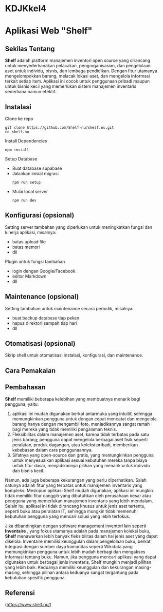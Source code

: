 # KDJKkel4

# Aplikasi Web "Shelf"

## Sekilas Tentang

**Shelf** adalah platform manajemen inventori open source yang dirancang untuk menyederhanakan pelacakan, pengorganisasian, dan pengelolaan aset untuk individu, bisnis, dan lembaga pendidikan. Dengan fitur utamanya mengelompokkan barang, melacak lokasi aset, dan mengelola informasi terkait setiap item. Aplikasi ini cocok untuk penggunaan pribadi maupun untuk bisnis kecil yang memerlukan sistem manajemen inventaris sederhana namun efektif.


## Instalasi

Clone ke repo
```
git clone https://github.com/Shelf-nu/shelf.nu.git
cd shelf.nu
```
Install Dependencies
```
npm install
```
Setup Database
- Buat database supabase
- Jalankan inisial migrasi
  ```
  npm run setup
  ```
- Mulai local server
  ```
  npm run dev
  ```


	


## Konfigurasi (opsional)

Setting server tambahan yang diperlukan untuk meningkatkan fungsi dan kinerja aplikasi, misalnya:
- batas upload file
- batas memori
- dll

Plugin untuk fungsi tambahan
- login dengan Google/Facebook
- editor Markdown
- dll


##  Maintenance (opsional)

Setting tambahan untuk maintenance secara periodik, misalnya:
- buat backup database tiap pekan
- hapus direktori sampah tiap hari
- dll


## Otomatisasi (opsional)

Skrip shell untuk otomatisasi instalasi, konfigurasi, dan maintenance.


## Cara Pemakaian


## Pembahasan
**Shelf** memiliki beberapa kelebihan yang membuatnya menarik bagi pengguna, yaitu:
1. aplikasi ini mudah digunakan berkat antarmuka yang intuitif, sehingga memungkinkan pengguna untuk dengan cepat mencatat dan mengelola barang hanya dengan mengambil foto, menjadikannya sangat ramah bagi mereka yang tidak memiliki pengalaman teknis.
2. Fleksibilitas dalam manajemen aset, karena tidak terbatas pada satu jenis barang; pengguna dapat mengelola berbagai aset fisik seperti peralatan, produk dagangan, atau koleksi pribadi, memberikan kebebasan dalam cara penggunaannya.
3. Sifatnya yang open-source dan gratis, yang memungkinkan pengguna untuk menyesuaikan aplikasi sesuai kebutuhan mereka tanpa biaya untuk fitur dasar, menjadikannya pilihan yang menarik untuk individu dan bisnis kecil.

Namun, ada juga beberapa kekurangan yang perlu diperhatikan. Salah satunya adalah fitur yang terbatas untuk manajemen inventaris yang kompleks. Meskipun aplikasi Shelf mudah digunakan, aplikasi ini mungkin tidak memiliki fitur canggih yang dibutuhkan oleh perusahaan besar atau pengguna yang memerlukan manajemen inventaris yang lebih mendalam. Selain itu, aplikasi ini tidak dirancang khusus untuk jenis aset tertentu, seperti buku atau peralatan IT, sehingga mungkin tidak memenuhi kebutuhan pengguna yang mencari solusi yang lebih terfokus.

Jika dibandingkan dengan software management inventori lain seperti **Inventaire** , yang fokus utamanya adalah pada manajemen koleksi buku, **Shelf** menawarkan lebih banyak fleksibilitas dalam hal jenis aset yang dapat dikelola. Inventaire memiliki keunggulan dalam pengelolaan buku, berkat integrasi dengan sumber daya komunitas seperti Wikidata yang memungkinkan pengguna untuk lebih mudah berbagi dan mengakses informasi tentang buku. Namun, jika pengguna mencari aplikasi yang dapat digunakan untuk berbagai jenis inventaris, Shelf mungkin menjadi pilihan yang lebih baik. Keduanya memiliki keunggulan dan kekurangan masing-masing, sehingga pilihan antara keduanya sangat tergantung pada kebutuhan spesifik pengguna.

## Referensi
(https://www.shelf.nu/)


